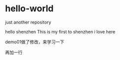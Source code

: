 # hello-world
just another repository

hello shenzhen
This is my first to shenzhen
i love here

demo01做了修改，来学习一下

再加一行
